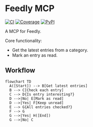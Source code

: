 # Feedly MCP

[![CI](https://github.com/ShaojieJiang/feedly-mcp/actions/workflows/ci.yml/badge.svg?event=push)](https://github.com/ShaojieJiang/feedly-mcp/actions/workflows/ci.yml?query=branch%3Amain)
[![Coverage](https://coverage-badge.samuelcolvin.workers.dev/ShaojieJiang/feedly-mcp.svg)](https://coverage-badge.samuelcolvin.workers.dev/redirect/ShaojieJiang/feedly-mcp)
[![PyPI](https://img.shields.io/pypi/v/feedly-mcp.svg)](https://pypi.python.org/pypi/feedly-mcp)

A MCP for Feedly.

Core functionality:
- Get the latest entries from a category.
- Mark an entry as read.

## Workflow

```mermaid
flowchart TD
  A([Start]) --> B[Get latest entries]
  B --> C[Check each entry]
  C --> D{Is entry interesting?}
  D -->|No| E[Mark as read]
  D -->|Yes| F[Keep unread]
  E --> G{All entries checked?}
  F --> G
  G -->|Yes| H([End])
  G -->|No| C
```

